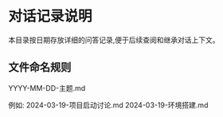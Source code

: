 # 对话记录说明

本目录按日期存放详细的问答记录,便于后续查阅和继承对话上下文。

## 文件命名规则
YYYY-MM-DD-主题.md

例如:
2024-03-19-项目启动讨论.md
2024-03-19-环境搭建.md 